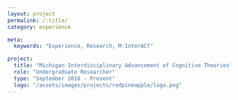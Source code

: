 ```yaml
---
layout: project
permalink: /:title/
category: experience

meta:
  keywords: "Experience, Research, M-InterACT"

project:
  title: "Michigan Interdisciplinary Advancement of Cognitive Theories"
  role: "Undergraduate Researcher"
  type: "September 2018 - Present"
  logo: "/assets/images/projects/redpineapple/logo.png"
---
```

